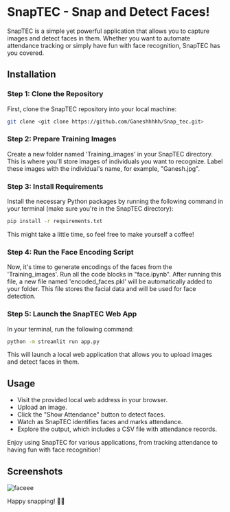 # SnapTEC - Snap and Detect Faces!

SnapTEC is a simple yet powerful application that allows you to capture images and detect faces in them. Whether you want to automate attendance tracking or simply have fun with face recognition, SnapTEC has you covered.

## Installation

### Step 1: Clone the Repository

First, clone the SnapTEC repository into your local machine:

```bash
git clone <git clone https://github.com/Ganeshhhhh/Snap_tec.git>
```

### Step 2: Prepare Training Images

Create a new folder named 'Training_images' in your SnapTEC directory. This is where you'll store images of individuals you want to recognize. Label these images with the individual's name, for example, "Ganesh.jpg".

### Step 3: Install Requirements

Install the necessary Python packages by running the following command in your terminal (make sure you're in the SnapTEC directory):

```bash
pip install -r requirements.txt
```

This might take a little time, so feel free to make yourself a coffee!

### Step 4: Run the Face Encoding Script

Now, it's time to generate encodings of the faces from the 'Training_images'. Run all the code blocks in "face.ipynb". After running this file, a new file named 'encoded_faces.pkl' will be automatically added to your folder. This file stores the facial data and will be used for face detection.

### Step 5: Launch the SnapTEC Web App

In your terminal, run the following command:

```bash
python -m streamlit run app.py
```

This will launch a local web application that allows you to upload images and detect faces in them.

## Usage

- Visit the provided local web address in your browser.
- Upload an image.
- Click the "Show Attendance" button to detect faces.
- Watch as SnapTEC identifies faces and marks attendance.
- Explore the output, which includes a CSV file with attendance records.

Enjoy using SnapTEC for various applications, from tracking attendance to having fun with face recognition!

## Screenshots
![faceee](https://github.com/user-attachments/assets/c3990bc7-331c-4036-b9a5-da98faa682f1)

Happy snapping! 📸👤
